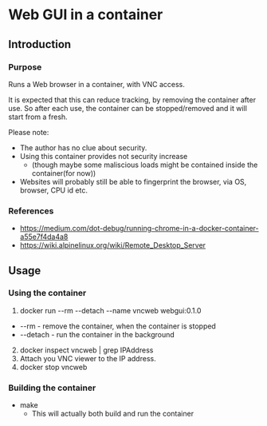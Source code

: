 # Web GUI in a container

## Introduction

### Purpose

Runs a Web browser in a container, with VNC access.

It is expected that this can reduce tracking, by removing the container after use.
  So after each use, the container can be stopped/removed and it will start from a fresh.

Please note:

* The author has no clue about security.
* Using this container provides not security increase
  * (though maybe some maliscious loads might be contained inside the container(for now))
* Websites will probably still be able to fingerprint the browser, via OS, browser, CPU id etc.

### References

* https://medium.com/dot-debug/running-chrome-in-a-docker-container-a55e7f4da4a8
* https://wiki.alpinelinux.org/wiki/Remote_Desktop_Server

## Usage

### Using the container

1. docker run --rm --detach --name vncweb webgui:0.1.0
  * --rm - remove the container, when the container is stopped
  * --detach - run the container in the background
2. docker inspect vncweb | grep IPAddress
3. Attach you VNC viewer to the IP address.
4. docker stop vncweb

### Building the container

* make
  * This will actually both build and run the container
